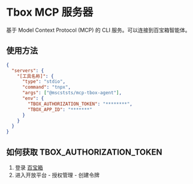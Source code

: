 # Tbox MCP 服务器

基于 Model Context Protocol (MCP) 的 CLI 服务。可以连接到百宝箱智能体。

## 使用方法

```json
{
  "servers": {
    "[工具名称]": {
      "type": "stdio",
      "command": "tnpx",
      "args": ["@mscststs/mcp-tbox-agent"],
      "env": {
        "TBOX_AUTHORIZATION_TOKEN": "********",
        "TBOX_APP_ID": "*******"
      }
    }
  }
}
```

## 如何获取 TBOX_AUTHORIZATION_TOKEN

1. 登录 [百宝箱](https://tbox.cn/)
2. 进入开放平台 - 授权管理 - 创建令牌
